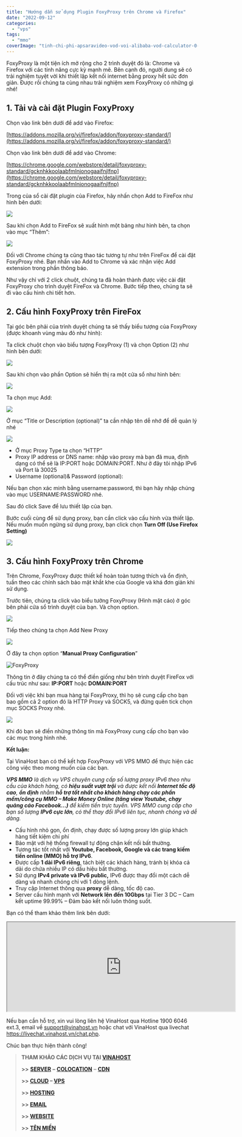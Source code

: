 ```yaml
---
title: "Hướng dẫn sử dụng Plugin FoxyProxy trên Chrome và Firefox"
date: "2022-09-12"
categories: 
  - "vps"
tags: 
  - "mmo"
coverImage: "tinh-chi-phi-apsaravideo-vod-voi-alibaba-vod-calculator-0-scaled.jpg"
---
```


FoxyProxy là một tiện ích mở rộng cho 2 trình duyệt đó là: Chrome và Firefox với các tính năng cực kỳ mạnh mẽ. Bên cạnh đó, người dung sẽ có trải nghiệm tuyệt vời khi thiết lập kết nối internet bằng proxy hết sức đơn giản. Được rồi chúng ta cùng nhau trải nghiệm xem FoxyProxy có những gì nhé!

## **1\. Tải và cài đặt Plugin FoxyProxy**

Chọn vào link bên dưới để add vào Firefox:

[https://addons.mozilla.org/vi/firefox/addon/foxyproxy-standard/](https://addons.mozilla.org/vi/firefox/addon/foxyproxy-standard/)

Chọn vào link bên dưới để add vào Chrome:

[https://chrome.google.com/webstore/detail/foxyproxy-standard/gcknhkkoolaabfmlnjonogaaifnjlfnp](https://chrome.google.com/webstore/detail/foxyproxy-standard/gcknhkkoolaabfmlnjonogaaifnjlfnp)

Trong của sổ cài đặt plugin của Firefox, hãy nhấn chọn Add to FireFox như hình bên dưới:

![](images/huong-dan-su-dung-plugin-foxyproxy-tren-chrome-va-firefox-250.jpg)

Sau khi chọn Add to FireFox sẽ xuất hình một bảng như hình bên, ta chọn vào mục “Thêm”:

![](images/huong-dan-su-dung-plugin-foxyproxy-tren-chrome-va-firefox-250-1.jpg)

Đối với Chrome chúng ta cũng thao tác tương tự như trên FireFox để cài đặt FoxyProxy nhé. Bạn nhấn vào Add to Chrome và xác nhận việc Add extension trong phần thông báo.

Như vậy chỉ với 2 click chuột, chúng ta đã hoàn thành được việc cài đặt FoxyProxy cho trình duyệt FireFox và Chrome. Bước tiếp theo, chúng ta sẽ đi vào cấu hình chi tiết hơn.

## **2\. Cấu hình FoxyProxy trên FireFox**

Tại góc bên phải của trình duyệt chúng ta sẽ thấy biểu tượng của FoxyProxy (được khoanh vùng màu đỏ như hình):

Ta click chuột chọn vào biểu tượng FoxyProxy (1) và chọn Option (2) như hình bên dưới:

![](images/huong-dan-su-dung-plugin-foxyproxy-tren-chrome-va-firefox-250-2.jpg)

Sau khi chọn vào phần Option sẽ hiển thị ra một cửa sổ như hình bên:

![](images/huong-dan-su-dung-plugin-foxyproxy-tren-chrome-va-firefox-250-3.jpg)

Ta chọn mục Add:

![](images/huong-dan-su-dung-plugin-foxyproxy-tren-chrome-va-firefox-250-4.jpg)

Ở mục “Title or Description (optional)” ta cần nhập tên dễ nhớ để dễ quản lý nhé

![](images/huong-dan-su-dung-plugin-foxyproxy-tren-chrome-va-firefox-250-5.jpg)

- Ở mục Proxy Type ta chọn “HTTP”
- Proxy IP address or DNS name: nhập vào proxy mà bạn đã mua, định dạng có thể sẽ là IP:PORT hoặc DOMAIN:PORT. Như ở đây tôi nhập IPv6 và Port là 30025
- Username (optional)& Password (optional):

Nếu bạn chọn xác minh bằng username:password, thì bạn hãy nhập chúng vào mục USERNAME:PASSWORD nhé.

Sau đó click Save để lưu thiết lập của bạn.

Bước cuối cùng để sử dụng proxy, bạn cần click vào cấu hình vừa thiết lập. Nếu muốn muốn ngừng sử dụng proxy, bạn click chọn **Turn Off (Use Firefox Setting)**

![](images/huong-dan-su-dung-plugin-foxyproxy-tren-chrome-va-firefox-250-6.jpg)

## **3\. Cấu hình FoxyProxy trên Chrome**

Trên Chrome, FoxyProxy được thiết kế hoàn toàn tương thích và ổn định, tuần theo các chính sách bảo mật khắt khe của Google và khá đơn giản khi sử dụng.

Trước tiên, chúng ta click vào biểu tưởng FoxyProxy (Hình mặt cáo) ở góc bên phải cửa sổ trình duyệt của bạn. Và chọn option.

![](images/huong-dan-su-dung-plugin-foxyproxy-tren-chrome-va-firefox-250-7.jpg)

Tiếp theo chúng ta chọn Add New Proxy

![](images/huong-dan-su-dung-plugin-foxyproxy-tren-chrome-va-firefox-250-8.jpg)

Ở đây ta chọn option “**Manual Proxy Configuration**”

![FoxyProxy](images/huong-dan-su-dung-plugin-foxyproxy-tren-chrome-va-firefox-250-9.jpg)

Thông tin ở đây chúng ta có thể điền giống như bên trình duyệt FireFox với cấu trúc như sau: **IP:PORT** hoặc **DOMAIN:PORT**

Đối với việc khi bạn mua hàng tại FoxyProxy, thì họ sẽ cung cấp cho bạn bao gồm cả 2 option đó là HTTP Proxy và SOCK5, và đừng quên tick chọn mục SOCKS Proxy nhé.

![](images/huong-dan-su-dung-plugin-foxyproxy-tren-chrome-va-firefox-250-10.jpg)

Khi đó bạn sẽ điền những thông tin mà FoxyProxy cung cấp cho bạn vào các mục trong hình nhé.

**Kết luận:**

Tại VinaHost bạn có thể kết hợp FoxyProxy với VPS MMO để thực hiện các công việc theo mong muốn của các bạn.

_**VPS MMO** là dịch vụ VPS chuyên cung cấp số lượng proxy IPv6 theo nhu cầu của khách hàng, có **hiệu suất vượt trội** và được kết nối **Internet tốc độ cao**, **ổn định** nhằm **hỗ trợ tốt nhất cho khách hàng chạy các phần mềm/công cụ MMO – Make Money Online (tăng view Youtube, chạy quảng cáo Facebook…)** để kiếm tiền trực tuyến. VPS MMO cung cấp cho bạn số lượng **IPv6 cực lớn**, có thể thay đổi IPv6 liên tục, nhanh chóng và dễ dàng._

- Cấu hình nhỏ gọn, ổn định, chạy được số lượng proxy lớn giúp khách hàng tiết kiệm chi phí
- Bảo mật với hệ thống firewall tự động chặn kết nối bất thường.
- Tương tác tốt nhất với **Youtube, Facebook, Google và các trang kiếm tiền online (MMO) hỗ trợ IPv6**.
- Được cấp **1 dải IPv6 riêng**, tách biệt các khách hàng, tránh bị khóa cả dải do chứa nhiều IP có dấu hiệu bất thường.
- Sử dụng **IPv4 private và IPv6 public,** IPv6 được thay đổi một cách dễ dàng và nhanh chóng chỉ với 1 dòng lệnh.
- Truy cập Internet thông qua **proxy** dễ dàng, tốc độ cao.
- Server cấu hình mạnh với **Network lên đến 10Gbps** tại Tier 3 DC – Cam kết uptime 99.99% – Đảm bảo kết nối luôn thông suốt.

Bạn có thể tham khảo thêm link bên dưới:

<iframe class="wp-embedded-content" title="“VPS MMO” — #1 Hosting Giá Rẻ, VPS Giá Rẻ, Email, Cloud Server | VinaHost.VN" src="https://vinahost.vn/vps-mmo/embed/" width="600" height="235" marginwidth="0" marginheight="0" scrolling="no" sandbox="allow-scripts" data-secret="wyvNRk8fK1" data-mce-fragment="1"></iframe>

Nếu bạn cần hỗ trợ, xin vui lòng liên hệ VinaHost qua Hotline 1900 6046 ext.3, email về support@vinahost.vn hoặc chat với VinaHost qua livechat https://livechat.vinahost.vn/chat.php.

Chúc bạn thực hiện thành công!

> **THAM KHẢO CÁC DỊCH VỤ TẠI [VINAHOST](https://vinahost.vn/)**
> 
> **\>>** [**SERVER**](https://vinahost.vn/thue-may-chu-rieng/) **–** [**COLOCATION**](https://vinahost.vn/colocation.html) – [**CDN**](https://vinahost.vn/dich-vu-cdn-chuyen-nghiep)
> 
> **\>> [CLOUD](https://vinahost.vn/cloud-server-gia-re/) – [VPS](https://vinahost.vn/vps-ssd-chuyen-nghiep/)**
> 
> **\>> [HOSTING](https://vinahost.vn/wordpress-hosting)**
> 
> **\>> [EMAIL](https://vinahost.vn/email-hosting)**
> 
> **\>> [WEBSITE](http://vinawebsite.vn/)**
> 
> **\>> [TÊN MIỀN](https://vinahost.vn/ten-mien-gia-re/)**
